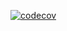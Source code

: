 [![codecov](https://codecov.io/gh/Fruit-of-Binary-Tree/Public-Peer-Review/branch/testing2branch/graph/badge.svg?token=JPWUZO9AA4)](https://codecov.io/gh/Fruit-of-Binary-Tree/Public-Peer-Review)
